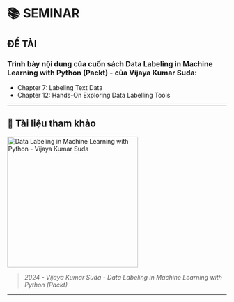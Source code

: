 # 📚 SEMINAR 

## ĐỀ TÀI

### Trình bày nội dung của cuốn sách Data Labeling in Machine Learning with Python (Packt) - của Vijaya Kumar Suda:
- Chapter 7: Labeling Text Data  
- Chapter 12: Hands-On Exploring Data Labelling Tools  

---

## 📖 Tài liệu tham khảo

<img src="https://m.media-amazon.com/images/I/71FybWZeqbL._SL1500_.jpg" alt="Data Labeling in Machine Learning with Python - Vijaya Kumar Suda" width="300"/>

> *2024 - Vijaya Kumar Suda - Data Labeling in Machine Learning with Python (Packt)*  

---


</div>
